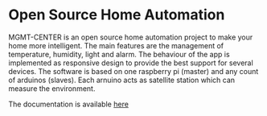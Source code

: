 Open Source Home Automation
===

MGMT-CENTER is an open source home automation project to make your home more intelligent. The main features are the management of temperature, humidity, light and alarm. The behaviour of the app is implemented as responsive design to provide the best support for several devices. The software is based on one raspberry pi (master) and any count of arduinos (slaves). Each arnuino acts as satellite station which can measure the environment.

The documentation is available  [here](http://fhopeman.github.io/mgmt-center)
